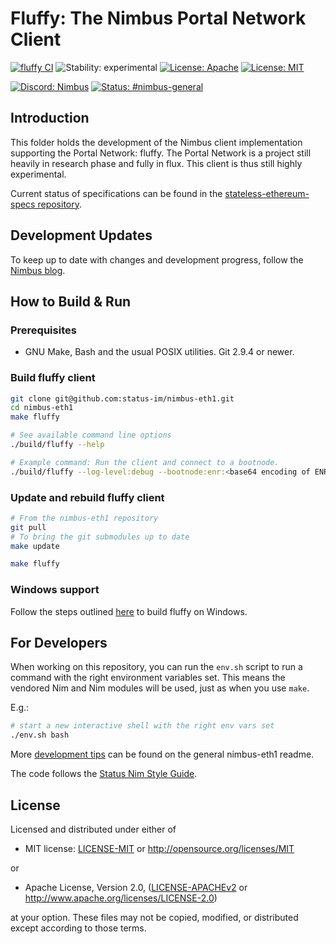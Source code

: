 # Fluffy: The Nimbus Portal Network Client

[![fluffy CI](https://github.com/status-im/nimbus-eth1/actions/workflows/fluffy.yml/badge.svg)](https://github.com/status-im/nimbus-eth1/actions/workflows/fluffy.yml)
![Stability: experimental](https://img.shields.io/badge/stability-experimental-orange.svg)
[![License: Apache](https://img.shields.io/badge/license-Apache%202.0-blue.svg)](https://opensource.org/licenses/Apache-2.0)
[![License: MIT](https://img.shields.io/badge/license-MIT-blue.svg)](https://opensource.org/licenses/MIT)

[![Discord: Nimbus](https://img.shields.io/badge/Discord-Nimbus-blue.svg)](https://discord.gg/XRxWahP)
[![Status: #nimbus-general](https://img.shields.io/badge/Status-nimbus--general-blue.svg)](https://join.status.im/nimbus-general)

## Introduction
This folder holds the development of the Nimbus client implementation supporting
the Portal Network: fluffy. The Portal Network is a project still heavily in
research phase and fully in flux. This client is thus still highly experimental.

Current status of specifications can be found in the
[stateless-ethereum-specs repository](https://github.com/ethereum/stateless-ethereum-specs/blob/master/portal-network.md).


## Development Updates

To keep up to date with changes and development progress, follow the
[Nimbus blog](https://our.status.im/tag/nimbus/).

## How to Build & Run

### Prerequisites
- GNU Make, Bash and the usual POSIX utilities. Git 2.9.4 or newer.

### Build fluffy client
```bash
git clone git@github.com:status-im/nimbus-eth1.git
cd nimbus-eth1
make fluffy

# See available command line options
./build/fluffy --help

# Example command: Run the client and connect to a bootnode.
./build/fluffy --log-level:debug --bootnode:enr:<base64 encoding of ENR>
```

### Update and rebuild fluffy client
```bash
# From the nimbus-eth1 repository
git pull
# To bring the git submodules up to date
make update

make fluffy
```

### Windows support

Follow the steps outlined [here](../README.md#windows) to build fluffy on Windows.


## For Developers

When working on this repository, you can run the `env.sh` script to run a
command with the right environment variables set. This means the vendored
Nim and Nim modules will be used, just as when you use `make`.

E.g.:

```bash
# start a new interactive shell with the right env vars set
./env.sh bash
```

More [development tips](../README.md#devel-tips)
can be found on the general nimbus-eth1 readme.

The code follows the
[Status Nim Style Guide](https://status-im.github.io/nim-style-guide/).

## License

Licensed and distributed under either of

* MIT license: [LICENSE-MIT](../LICENSE-MIT) or http://opensource.org/licenses/MIT

or

* Apache License, Version 2.0, ([LICENSE-APACHEv2](../LICENSE-APACHEv2) or http://www.apache.org/licenses/LICENSE-2.0)

at your option. These files may not be copied, modified, or distributed except according to those terms.
